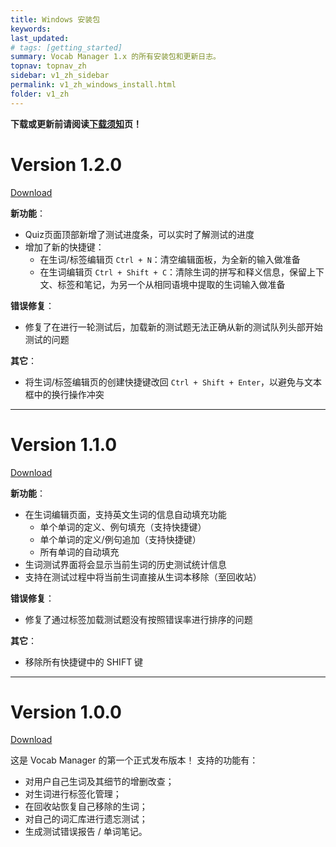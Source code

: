 ```yaml
---
title: Windows 安装包
keywords: 
last_updated: 
# tags: [getting_started]
summary: Vocab Manager 1.x 的所有安装包和更新日志。
topnav: topnav_zh
sidebar: v1_zh_sidebar
permalink: v1_zh_windows_install.html
folder: v1_zh
---
```


**下载或更新前请阅读[下载须知](v1_zh_install_instruction.md)页！**

# Version 1.2.0
[Download](https://github.com/cabinz/vocab-manager/releases/download/v1.2.0/WindowsInstaller_v1.2.0.zip)

**新功能**：

* Quiz页面顶部新增了测试进度条，可以实时了解测试的进度
* 增加了新的快捷键：
  * 在生词/标签编辑页 `Ctrl + N`：清空编辑面板，为全新的输入做准备
  * 在生词编辑页 `Ctrl + Shift + C`：清除生词的拼写和释义信息，保留上下文、标签和笔记，为另一个从相同语境中提取的生词输入做准备

**错误修复**：

* 修复了在进行一轮测试后，加载新的测试题无法正确从新的测试队列头部开始测试的问题

**其它**：

* 将生词/标签编辑页的创建快捷键改回 `Ctrl + Shift + Enter`，以避免与文本框中的换行操作冲突

---

# Version 1.1.0
[Download](https://github.com/cabinz/vocab-manager/releases/download/v1.1.0/WindowsInstaller_v1.1.0.zip)

**新功能**：

* 在生词编辑页面，支持英文生词的信息自动填充功能
  * 单个单词的定义、例句填充（支持快捷键）
  * 单个单词的定义/例句追加（支持快捷键）
  * 所有单词的自动填充
* 生词测试界面将会显示当前生词的历史测试统计信息
* 支持在测试过程中将当前生词直接从生词本移除（至回收站）

**错误修复**：

* 修复了通过标签加载测试题没有按照错误率进行排序的问题

**其它**：

* 移除所有快捷键中的 SHIFT 键

---

# Version 1.0.0
[Download](https://github.com/cabinz/vocab-manager/releases/download/v1.0.0/WindowsInstaller_v1.0.0.zip)

这是 Vocab Manager 的第一个正式发布版本！
支持的功能有：

* 对用户自己生词及其细节的增删改查；
* 对生词进行标签化管理；
* 在回收站恢复自己移除的生词；
* 对自己的词汇库进行遗忘测试；
* 生成测试错误报告 / 单词笔记。
